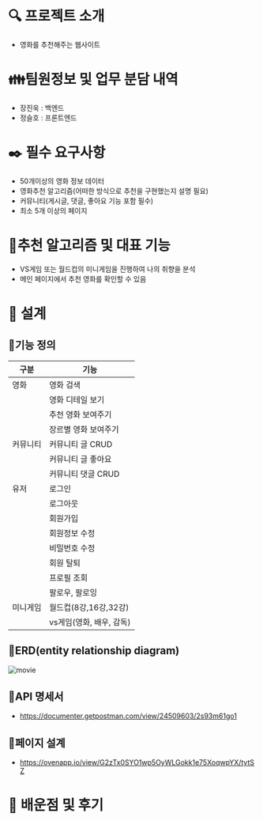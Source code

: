 # 🔍 프로젝트 소개

- 영화를 추천해주는 웹사이트

# 👪팀원정보 및 업무 분담 내역

- 장진욱 : 백엔드
- 정슬호 : 프론트엔드

# ✒️ 필수 요구사항

- 50개이상의 영화 정보 데이터
- 영화추천 알고리즘(어떠한 방식으로 추천을 구현했는지 설명 필요)
- 커뮤니티(게시글, 댓글, 좋아요 기능 포함 필수)
- 최소 5개 이상의 페이지

# 🔨추천 알고리즘 및 대표 기능

- VS게임 또는 월드컵의 미니게임을 진행하여 나의 취향을 분석
- 메인 페이지에서 추천 영화를 확인할 수 있음

# 📱 설계

## 📝기능 정의

| 구분     | 기능                     |
| -------- | ------------------------ |
| 영화     | 영화 검색                |
|          | 영화 디테일 보기         |
|          | 추천 영화 보여주기       |
|          | 장르별 영화 보여주기     |
| 커뮤니티 | 커뮤니티 글 CRUD         |
|          | 커뮤니티 글 좋아요       |
|          | 커뮤니티 댓글 CRUD       |
| 유저     | 로그인                   |
|          | 로그아웃                 |
|          | 회원가입                 |
|          | 회원정보 수정            |
|          | 비밀번호 수정            |
|          | 회원 탈퇴                |
|          | 프로필 조회              |
|          | 팔로우, 팔로잉           |
| 미니게임 | 월드컵(8강,16강,32강)    |
|          | vs게임(영화, 배우, 감독) |

## 📝ERD(entity relationship diagram)

![movie](https://github.com/Jeongseulho/wooko_movies/assets/110578739/97dc76f8-343a-48e0-afe0-9a05bf266c84)

## 📝API 명세서

- https://documenter.getpostman.com/view/24509603/2s93m61go1

## 📝페이지 설계

- https://ovenapp.io/view/G2zTx0SYO1wp5OyWLGokk1e75XoqwpYX/tytSZ

# 📖 배운점 및 후기
